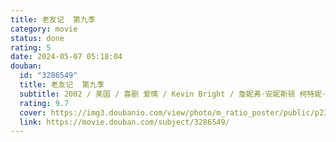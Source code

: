 ```yaml
---
title: 老友记  第九季
category: movie
status: done
rating: 5
date: 2024-05-07 05:18:04
douban:
  id: "3286549"
  title: 老友记  第九季
  subtitle: 2002 / 美国 / 喜剧 爱情 / Kevin Bright / 詹妮弗·安妮斯顿 柯特妮·考克斯
  rating: 9.7
  cover: https://img3.doubanio.com/view/photo/m_ratio_poster/public/p2341525352.jpg
  link: https://movie.douban.com/subject/3286549/
---
```



